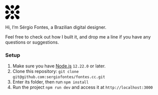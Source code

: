 <img src="/public/images/symbol.svg" width="45">

Hi, I‘m Sérgio Fontes, a Brazilian digital designer.

Feel free to check out how I built it, and drop me a line if you have any questions or suggestions.

### Setup

1. Make sure you have [Node.js](https://nodejs.org/en/) `12.22.0` or later.
1. Clone this repository: `git clone git@github.com:sergiofontes/fontes.cc.git`
1. Enter its folder, then run `npm install`
1. Run the project `npm run dev` and access it at `http://localhost:3000`

